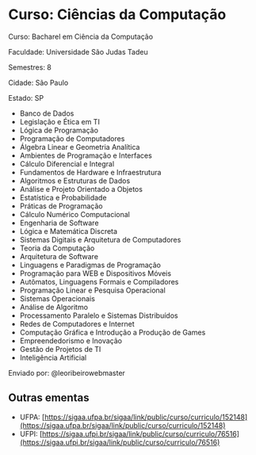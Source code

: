 # Curso: Ciências da Computação

Curso: Bacharel em Ciência da Computação

Faculdade: Universidade São Judas Tadeu

Semestres: 8

Cidade: São Paulo

Estado: SP

- Banco de Dados
- Legislação e Ética em TI
- Lógica de Programação
- Programação de Computadores
- Álgebra Linear e Geometria Analítica
- Ambientes de Programação e Interfaces
- Cálculo Diferencial e Integral
- Fundamentos de Hardware e Infraestrutura
- Algoritmos e Estruturas de Dados
- Análise e Projeto Orientado a Objetos
- Estatística e Probabilidade
- Práticas de Programação
- Cálculo Numérico Computacional
- Engenharia de Software
- Lógica e Matemática Discreta
- Sistemas Digitais e Arquitetura de Computadores
- Teoria da Computação
- Arquitetura de Software
- Linguagens e Paradigmas de Programação
- Programação para WEB e Dispositivos Móveis
- Autômatos, Linguagens Formais e Compiladores
- Programação Linear e Pesquisa Operacional
- Sistemas Operacionais
- Análise de Algoritmo
- Processamento Paralelo e Sistemas Distribuídos
- Redes de Computadores e Internet
- Computação Gráfica e Introdução a Produção de Games
- Empreendedorismo e Inovação
- Gestão de Projetos de TI
- Inteligência Artificial

Enviado por: @leoribeirowebmaster

## Outras ementas

- UFPA: [https://sigaa.ufpa.br/sigaa/link/public/curso/curriculo/152148](https://sigaa.ufpa.br/sigaa/link/public/curso/curriculo/152148)
- UFPI: [https://sigaa.ufpi.br/sigaa/link/public/curso/curriculo/76516](https://sigaa.ufpi.br/sigaa/link/public/curso/curriculo/76516)
